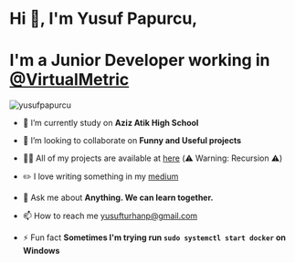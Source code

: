 # Hi 👋, I'm Yusuf Papurcu,
# I'm a Junior Developer working in [@VirtualMetric](https://www.linkedin.com/company/virtualmetric/)

<p align="left"> <img src="https://komarev.com/ghpvc/?username=yusufpapurcu" alt="yusufpapurcu" /> </p> 

- 🔭 I’m currently study on **Aziz Atik High School**

- 👯 I’m looking to collaborate on **Funny and Useful projects**

- 👨‍💻 All of my projects are available at [here](https://github.com/yusufpapurcu) (:warning: Warning: Recursion :warning:)

- ✏️ I love writing something in my [medium](https://medium.com/@yusufpapurcu)

- 💬 Ask me about **Anything. We can learn together.**

- 📫 How to reach me [yusufturhanp@gmail.com](mailto:yusufturhanp@gmail.com)

- ⚡ Fun fact **Sometimes I'm trying run `sudo systemctl start docker` on Windows**
